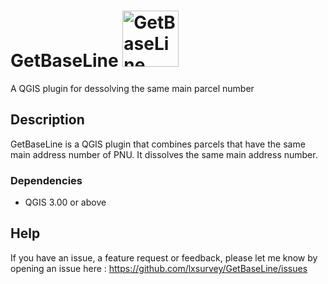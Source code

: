 # GetBaseLine <img src="https://github.com/lxsurvey/GetBaseLine/blob/main/icon.png?raw=true" alt="GetBaseLine" width="90"/>
A QGIS plugin for dessolving the same main parcel number



## Description

GetBaseLine is a QGIS plugin that combines parcels that have the same main address number of PNU. It dissolves the same main address number.



### Dependencies

* QGIS 3.00 or above

 

## Help

If you have an issue, a feature request or feedback, please let me know by opening an issue here : 
https://github.com/lxsurvey/GetBaseLine/issues

